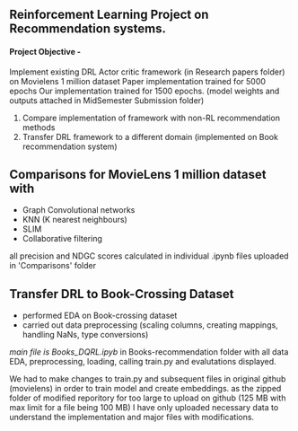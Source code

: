 ## Reinforcement Learning Project on Recommendation systems. 

#### Project Objective - 
Implement existing DRL Actor critic framework (in Research papers folder) on Movielens 1 million dataset
Paper implementation trained for 5000 epochs 
Our implementation trained for 1500 epochs. (model weights and outputs attached in MidSemester Submission folder)

1. Compare implementation of framework with non-RL recommendation methods
2. Transfer DRL framework to a different domain (implemented on Book recommendation system)

## Comparisons for MovieLens 1 million dataset with 
- Graph Convolutional networks
- KNN (K nearest neighbours)
- SLIM
- Collaborative filtering

all precision and NDGC scores calculated in individual .ipynb files uploaded in 'Comparisons' folder

## Transfer DRL to Book-Crossing Dataset 
- performed EDA on Book-crossing dataset 
- carried out data preprocessing (scaling columns, creating mappings, handling NaNs, type conversions)

*main file is Books_DQRL.ipyb* in Books-recommendation folder with all data EDA, preprocessing, loading, calling train.py and evalutations displayed. 

We had to make changes to train.py and subsequent files in original github (movielens) in order to train model and create embeddings.
as the zipped folder of modified reporitory for too large to upload on github (125 MB with max limit for a file being 100 MB) 
I have only uploaded necessary data to understand the implementation and major files with modifications. 

